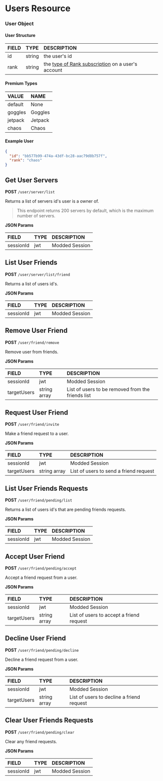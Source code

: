 # Users Resource

### User Object

#### User Structure

| FIELD         | TYPE              | DESCRIPTION |
|:--------------|:------------------|:------------|
| id            | string            | the user's id |
| rank          | string            | the [type of Rank subscription](#premium-types) on a user's account |

#### Premium Types

| VALUE   | NAME    |
|:--------|:--------|
| default | None    |
| goggles | Goggles |
| jetpack | Jetpack |
| chaos   | Chaos   |

#### Example User

```json
{
  "id": "bb577b99-474a-43df-bc28-aac79d8b757f",
  "rank": "chaos"
}
```

## Get User Servers
**POST** `/user/server/list`

Returns a list of servers id's user is a owner of.

> This endpoint returns 200 servers by default, which is the maximum number of servers.

**JSON Params**

| FIELD         | TYPE              | DESCRIPTION    |
|:--------------|:------------------|:---------------|
| sessionId     | jwt               | Modded Session |

## List User Friends
**POST** `/user/server/list/friend`

Returns a list of users id's.

**JSON Params**

| FIELD         | TYPE              | DESCRIPTION    |
|:--------------|:------------------|:---------------|
| sessionId     | jwt               | Modded Session |

## Remove User Friend
**POST** `/user/friend/remove`

Remove user from friends.

**JSON Params**

| FIELD         | TYPE              | DESCRIPTION    |
|:--------------|:------------------|:---------------|
| sessionId     | jwt               | Modded Session |
| targetUsers   | string array      | List of users to be removed from the friends list |

## Request User Friend
**POST** `/user/friend/invite`

Make a friend request to a user.

**JSON Params**

| FIELD         | TYPE              | DESCRIPTION    |
|:--------------|:------------------|:---------------|
| sessionId     | jwt               | Modded Session |
| targetUsers   | string array      | List of users to send a friend request |

## List User Friends Requests
**POST** `/user/friend/pending/list`

Returns a list of users id's that are pending friends requests.

**JSON Params**

| FIELD         | TYPE              | DESCRIPTION    |
|:--------------|:------------------|:---------------|
| sessionId     | jwt               | Modded Session |

## Accept User Friend
**POST** `/user/friend/pending/accept`

Accept a friend request from a user.

**JSON Params**

| FIELD         | TYPE              | DESCRIPTION    |
|:--------------|:------------------|:---------------|
| sessionId     | jwt               | Modded Session |
| targetUsers   | string array      | List of users to accept a friend request |

## Decline User Friend
**POST** `/user/friend/pending/decline`

Decline a friend request from a user.

**JSON Params**

| FIELD         | TYPE              | DESCRIPTION    |
|:--------------|:------------------|:---------------|
| sessionId     | jwt               | Modded Session |
| targetUsers   | string array      | List of users to decline a friend request |

## Clear User Friends Requests
**POST** `/user/friend/pending/clear`

Clear any friend requests.

**JSON Params**

| FIELD         | TYPE              | DESCRIPTION    |
|:--------------|:------------------|:---------------|
| sessionId     | jwt               | Modded Session |
